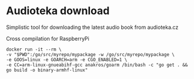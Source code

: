 # Audioteka download
Simplistic tool for downloading the latest audio book from audioteka.cz


Cross compilation for RaspberryPi
```{bash}
docker run -it --rm \                             
-v "$PWD":/go/src/myrepo/mypackage -w /go/src/myrepo/mypackage \
-e GOOS=linux -e GOARCH=arm -e CGO_ENABLED=1 \
-e CC=arm-linux-gnueabihf-gcc anakros/goarm /bin/bash -c "go get . && go build -o binary-armhf-linux"
```